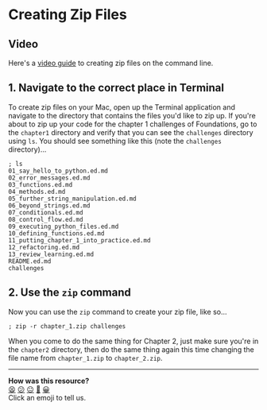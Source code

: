 # Creating Zip Files

## Video

Here's a [video guide](https://youtu.be/UfvSaCYdcVk) to creating zip files on the command line.

## 1. Navigate to the correct place in Terminal

To create zip files on your Mac, open up the Terminal application and navigate to the directory that contains the files you'd like to zip up. If you're about to zip up your code for the chapter 1 challenges of Foundations, go to the `chapter1` directory and verify that you can see the `challenges` directory using `ls`. You should see something like this (note the `challenges` directory)...

```shell
; ls
01_say_hello_to_python.ed.md
02_error_messages.ed.md
03_functions.ed.md
04_methods.ed.md
05_further_string_manipulation.ed.md
06_beyond_strings.ed.md
07_conditionals.ed.md
08_control_flow.ed.md
09_executing_python_files.ed.md
10_defining_functions.ed.md
11_putting_chapter_1_into_practice.ed.md
12_refactoring.ed.md
13_review_learning.ed.md
README.ed.md
challenges
```


## 2. Use the `zip` command

Now you can use the `zip` command to create your zip file, like so...

```shell
; zip -r chapter_1.zip challenges
```

When you come to do the same thing for Chapter 2, just make sure you're in the `chapter2` directory, then do the same thing again this time changing the file name from `chapter_1.zip` to `chapter_2.zip`.


<!-- BEGIN GENERATED SECTION DO NOT EDIT -->

---

**How was this resource?**  
[😫](https://airtable.com/shrUJ3t7KLMqVRFKR?prefill_Repository=makersacademy%2Fruby_foundations&prefill_File=pills%2Fcreating_zipfiles.md&prefill_Sentiment=😫) [😕](https://airtable.com/shrUJ3t7KLMqVRFKR?prefill_Repository=makersacademy%2Fruby_foundations&prefill_File=pills%2Fcreating_zipfiles.md&prefill_Sentiment=😕) [😐](https://airtable.com/shrUJ3t7KLMqVRFKR?prefill_Repository=makersacademy%2Fruby_foundations&prefill_File=pills%2Fcreating_zipfiles.md&prefill_Sentiment=😐) [🙂](https://airtable.com/shrUJ3t7KLMqVRFKR?prefill_Repository=makersacademy%2Fruby_foundations&prefill_File=pills%2Fcreating_zipfiles.md&prefill_Sentiment=🙂) [😀](https://airtable.com/shrUJ3t7KLMqVRFKR?prefill_Repository=makersacademy%2Fruby_foundations&prefill_File=pills%2Fcreating_zipfiles.md&prefill_Sentiment=😀)  
Click an emoji to tell us.

<!-- END GENERATED SECTION DO NOT EDIT -->
